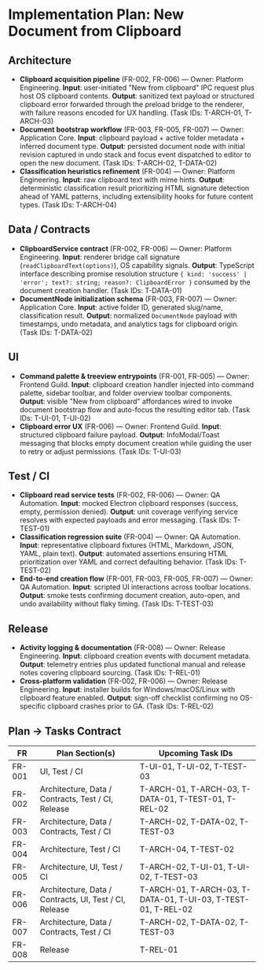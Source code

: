 # Implementation Plan: New Document from Clipboard

## Architecture
- **Clipboard acquisition pipeline** (FR-002, FR-006) — Owner: Platform Engineering. **Input**: user-initiated "New from clipboard" IPC request plus host OS clipboard contents. **Output**: sanitized text payload or structured clipboard error forwarded through the preload bridge to the renderer, with failure reasons encoded for UX handling. (Task IDs: T-ARCH-01, T-ARCH-03)
- **Document bootstrap workflow** (FR-003, FR-005, FR-007) — Owner: Application Core. **Input**: clipboard payload + active folder metadata + inferred document type. **Output**: persisted document node with initial revision captured in undo stack and focus event dispatched to editor to open the new document. (Task IDs: T-ARCH-02, T-DATA-02)
- **Classification heuristics refinement** (FR-004) — Owner: Platform Engineering. **Input**: raw clipboard text with mime hints. **Output**: deterministic classification result prioritizing HTML signature detection ahead of YAML patterns, including extensibility hooks for future content types. (Task IDs: T-ARCH-04)

## Data / Contracts
- **ClipboardService contract** (FR-002, FR-006) — Owner: Platform Engineering. **Input**: renderer bridge call signature (`readClipboardText(options)`), OS capability signals. **Output**: TypeScript interface describing promise resolution structure `{ kind: 'success' | 'error'; text?: string; reason?: ClipboardError }` consumed by the document creation handler. (Task IDs: T-DATA-01)
- **DocumentNode initialization schema** (FR-003, FR-007) — Owner: Application Core. **Input**: active folder ID, generated slug/name, classification result. **Output**: normalized `DocumentNode` payload with timestamps, undo metadata, and analytics tags for clipboard origin. (Task IDs: T-DATA-02)

## UI
- **Command palette & treeview entrypoints** (FR-001, FR-005) — Owner: Frontend Guild. **Input**: clipboard creation handler injected into command palette, sidebar toolbar, and folder overview toolbar components. **Output**: visible "New from clipboard" affordances wired to invoke document bootstrap flow and auto-focus the resulting editor tab. (Task IDs: T-UI-01, T-UI-02)
- **Clipboard error UX** (FR-006) — Owner: Frontend Guild. **Input**: structured clipboard failure payload. **Output**: InfoModal/Toast messaging that blocks empty document creation while guiding the user to retry or adjust permissions. (Task IDs: T-UI-03)

## Test / CI
- **Clipboard read service tests** (FR-002, FR-006) — Owner: QA Automation. **Input**: mocked Electron clipboard responses (success, empty, permission denied). **Output**: unit coverage verifying service resolves with expected payloads and error messaging. (Task IDs: T-TEST-01)
- **Classification regression suite** (FR-004) — Owner: QA Automation. **Input**: representative clipboard fixtures (HTML, Markdown, JSON, YAML, plain text). **Output**: automated assertions ensuring HTML prioritization over YAML and correct defaulting behavior. (Task IDs: T-TEST-02)
- **End-to-end creation flow** (FR-001, FR-003, FR-005, FR-007) — Owner: QA Automation. **Input**: scripted UI interactions across toolbar locations. **Output**: smoke tests confirming document creation, auto-open, and undo availability without flaky timing. (Task IDs: T-TEST-03)

## Release
- **Activity logging & documentation** (FR-008) — Owner: Release Engineering. **Input**: clipboard creation events with document metadata. **Output**: telemetry entries plus updated functional manual and release notes covering clipboard sourcing. (Task IDs: T-REL-01)
- **Cross-platform validation** (FR-002, FR-006) — Owner: Release Engineering. **Input**: installer builds for Windows/macOS/Linux with clipboard feature enabled. **Output**: sign-off checklist confirming no OS-specific clipboard crashes prior to GA. (Task IDs: T-REL-02)

## Plan → Tasks Contract
| FR | Plan Section(s) | Upcoming Task IDs |
| --- | --- | --- |
| FR-001 | UI, Test / CI | T-UI-01, T-UI-02, T-TEST-03 |
| FR-002 | Architecture, Data / Contracts, Test / CI, Release | T-ARCH-01, T-ARCH-03, T-DATA-01, T-TEST-01, T-REL-02 |
| FR-003 | Architecture, Data / Contracts, Test / CI | T-ARCH-02, T-DATA-02, T-TEST-03 |
| FR-004 | Architecture, Test / CI | T-ARCH-04, T-TEST-02 |
| FR-005 | Architecture, UI, Test / CI | T-ARCH-02, T-UI-01, T-UI-02, T-TEST-03 |
| FR-006 | Architecture, Data / Contracts, UI, Test / CI, Release | T-ARCH-01, T-ARCH-03, T-DATA-01, T-UI-03, T-TEST-01, T-REL-02 |
| FR-007 | Architecture, Data / Contracts, Test / CI | T-ARCH-02, T-DATA-02, T-TEST-03 |
| FR-008 | Release | T-REL-01 |
